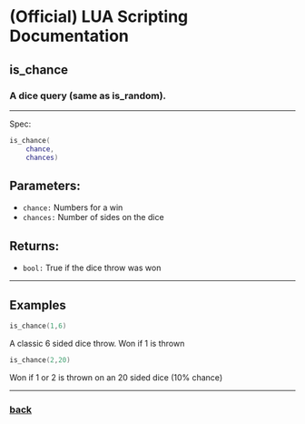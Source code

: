 
# (Official) LUA Scripting Documentation

## is_chance

### A dice query (same as is_random).
___
Spec:
```lua
is_chance(
	chance,
	chances)
```
## Parameters:
- `chance:` Numbers for a win
- `chances:` Number of sides on the dice

## Returns:
- `bool:` True if the dice throw was won

___
## Examples
```lua
is_chance(1,6)
```
A classic 6 sided dice throw. Won if 1 is thrown
```lua
is_chance(2,20)
```
Won if 1 or 2 is thrown on an 20 sided dice (10% chance)

___
### [back](../other)

